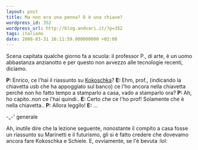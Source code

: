 ```yaml
---
layout: post
title: Ma non era una penna? O è una chiave?
wordpress_id: 352
wordpress_url: http://blog.andvari.it/?p=352
tags: italiano
date: 2008-03-31 16:11:59.000000000 +02:00
---
```

Scena capitata qualche giorno fa a scuola: il professor P., di arte, è un uomo abbastanza anzianotto e per questo non avvezzo alle tecnologie recenti, diciamo.

<strong>P: </strong>Enrico, ce l'hai il riassunto su <a href="http://it.wikipedia.org/wiki/Oskar_Kokoschka">Kokoschka</a>?
<strong>E: </strong>Ehm, prof., (indicando la chiavetta usb che ha appoggiato sul banco) ce l'ho ancora nella chiavetta perché non ho fatto tempo a stamparlo a casa, vado a stamparlo ora?
<strong>P: </strong>Ah, ho capito..non ce l'hai quindi..
<strong>E: </strong>Certo che ce l'ho prof! Solamente che è nella chiavetta..
<strong>P:</strong> Allora leggilo!
<strong>E:</strong> ...

-_-' generale

Ah, inutile dire che la lezione seguente, nonostante il compito a casa fosse un riassunto su Marinetti e il futurismo, gli si è fatto credere che dovevamo ancora fare Kokoschka e Schiele. E, ovviamente, se l'è bevuta :lol:
